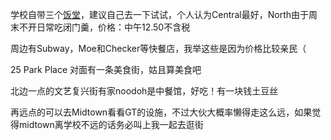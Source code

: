 学校自带三个[饭堂](https://dining.gsu.edu/locations-and-hours/dining-halls/)，建议自己去一下试试，个人认为Central最好，North由于周末不开日常吃闭门羹，价格：中午12.50不含税

周边有Subway，Moe和Checker等快餐店，我举这些是因为价格比较亲民（

25 Park Place 对面有一条美食街，姑且算美食吧

北边一点的文艺复兴街有家noodoh是中餐馆，好吃！有一块钱土豆丝

再远点的可以去Midtown看看GT的设施，不过大伙大概率懒得走这么远，如果觉得midtown离学校不远的话务必叫上我一起去逛街
  
